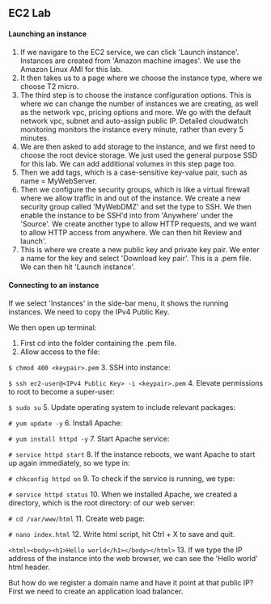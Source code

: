 ## EC2 Lab

#### Launching an instance
1. If we navigare to the EC2 service, we can click 'Launch instance'. Instances are
created from 'Amazon machine images'. We use the Amazon Linux AMI for this lab.
2. It then takes us to a page where we choose the instance type, where we choose T2
micro.
3. The third step is to choose the instance configuration options. This is
where we can change the number of instances we are creating, as well as the
network vpc, pricing options and more. We go with the default network vpc,
subnet and auto-assign public IP.
Detailed cloudwatch monitoring monitors the instance every minute, rather than
every 5 minutes.
4. We are then asked to add storage to the instance, and we first need to choose
the root device storage. We just used the general purpose SSD for this lab. We
can add additional volumes in this step page too.
5. Then we add tags, which is a case-sensitive key-value pair, such as name =
MyWebServer.
6. Then we configure the security groups, which is like a virtual firewall where
we allow traffic in and out of the instance. We create a new security group
called 'MyWebDMZ' and set the type to SSH. We then enable the instance to be
SSH'd into from 'Anywhere' under the 'Source'. We create another type to allow
HTTP requests, and we want to allow HTTP access from anywhere. We can then hit
Review and launch'.
7. This is where we create a new public key and private key pair. We enter a
name for the key and select 'Download key pair'. This is a .pem file. We can
then hit 'Launch instance'.

#### Connecting to an instance
If we select 'Instances' in the side-bar menu, it shows the running instances.
We need to copy the IPv4 Public Key.

We then open up terminal:

1. First cd into the folder containing the .pem file.
2. Allow access to the file:

  ```$ chmod 400 <keypair>.pem```
3. SSH into instance:

  ```$ ssh ec2-user@<IPv4 Public Key> -i <keypair>.pem```
4. Elevate permissions to root to become a super-user:

  ```$ sudo su```
5. Update operating system to include relevant packages:

  ```# yum update -y```
6. Install Apache:

  ```# yum install httpd -y```
7. Start Apache service:

  ```# service httpd start```
8. If the instance reboots, we want Apache to start up again immediately, so we
type in:

  ```# chkconfig httpd on```
9. To check if the service is running, we type:

  ```# service httpd status```
10. When we installed Apache, we created a directory, which is the root
directory: of our web server:

  ```# cd /var/www/html```
11. Create web page:

  ```# nano index.html```
12. Write html script, hit Ctrl + X to save and quit.

```<html><body><h1>Hello world</h1></body></html>```
13. If we type the IP address of the instance into the web browser, we can see
the 'Hello world' html header.

But how do we register a domain name and have it point at that public IP?
First we need to create an application load balancer.
